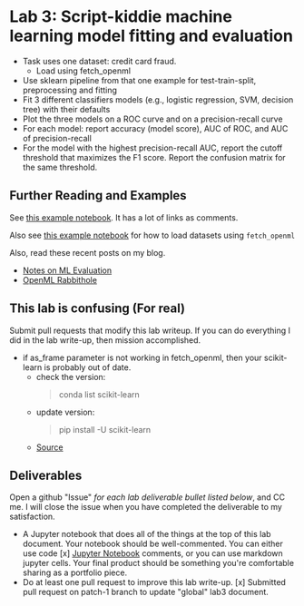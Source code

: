 Lab 3: Script-kiddie machine learning model fitting and evaluation
==================================================================

* Task uses one dataset: credit card fraud. 
	* Load using fetch_openml
* Use sklearn pipeline from that one example for test-train-split, preprocessing and fitting
* Fit 3 different classifiers models (e.g., logistic regression, SVM, decision tree) with their defaults
* Plot the three models on a ROC curve and on a precision-recall curve
* For each model: report accuracy (model score), AUC of ROC, and AUC of precision-recall
* For the model with the highest precision-recall AUC, report the cutoff threshold that maximizes the F1 score. Report the confusion matrix for the same threshold.


Further Reading and Examples
-----

See [this example notebook](https://github.com/deargle/deargle.github.io/blob/master/notebooks/ml_model_evaluation.ipynb). It has a lot of links as comments.

Also see [this example notebook](https://github.com/deargle/deargle.github.io/blob/master/notebooks/ml_datasets_examples.ipynb) for how to load datasets using `fetch_openml`

Also, read these recent posts on my blog.

* [Notes on ML Evaluation](https://daveeargle.com/2020/02/11/notes-on-ml-evaluation/)
* [OpenML Rabbithole](https://daveeargle.com/2020/02/06/openml-rabbithole/)



This lab is confusing (For real)
---------------------

Submit pull requests that modify this lab writeup. If you can do everything I did in the lab write-up,
then mission accomplished.

* if as_frame parameter is not working in fetch_openml, then your scikit-learn is probably out of date.
	* check the version:
		> conda list scikit-learn
	* update version:
		> pip install -U scikit-learn
	* [Source](https://scikit-learn.org/stable/install.html)



Deliverables
------------

Open a github "Issue" _for each lab deliverable bullet listed below_, and CC me. I will close the issue when you have completed the deliverable to my satisfaction.

* A Jupyter notebook that does all of the things at the top of this lab document. Your notebook should be well-commented. You can either use code
	[x] [Jupyter Notebook](https://github.com/shadow12490/msbx5500-spring-2020/blob/master/Lab3/Telesca_MSBX5500_Lab3.ipynb)
  comments, or you can use markdown jupyter cells. Your final product should be something you're comfortable sharing as a portfolio piece.
* Do at least one pull request to improve this lab write-up.
	[x] Submitted pull request on patch-1 branch to update "global" lab3 document.

